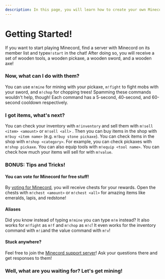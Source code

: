 ```yaml
---
description: In this page, you will learn how to create your own Minecord account!
---
```


# Getting Started!

If you want to start playing Minecord, find a server with Minecord on its member list and type`m!start` in the chat! After doing so, you will receive a set of wooden tools, a wooden pickaxe, a wooden sword, and a wooden axe!&#x20;

### Now, what can I do with them?

You can use `m!mine` for mining with your pickaxe, `m!fight` to fight mobs with your sword, and `m!chop` for chopping trees! Spamming these commands wouldn't help, though! Each command has a 5-second, 40-second, and 60-second cooldown respectively.&#x20;

### I got items, what's next?

You can check your inventory with `m!inventory` and sell them with `m!sell <item> <amount>` or `m!sell <all>` . Then you can buy items in the shop with `m!buy <item name>` (e.g. `m!buy stone pickaxe`). You can check items in the shop with `m!shop <category>`. For example, you can check pickaxes with `m!shop pickaxe`.  You can also equip tools with `m!equip <tool name>`. You can check how much your items will sell for with `m!value`.

### BONUS: Tips and Tricks!

#### You can vote for Minecord for free stuff!

By [voting for Minecord](https://top.gg/bot/625363818968776705/vote), you will receive chests for your rewards. Open the chests with `m!chest <amount>` or `m!chest <all>` for amazing items like emeralds, lapis, and redstone!

#### Aliases

Did you know instead of typing `m!mine` you can type `m!m` instead? It also works for `m!fight` as `m!f` and `m!chop` as `m!c`! It even works for the inventory command with `m!i`and the value command with `m!v`!

#### Stuck anywhere?

Feel free to join the [Minecord support server](https://discord.gg/n8h5nvq)! Ask your questions there and get responses to them!

### Well, what are you waiting for? Let's get mining!

